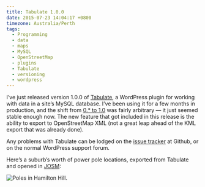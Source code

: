 ```yaml
---
title: Tabulate 1.0.0
date: 2015-07-23 14:04:17 +0800
timezone: Australia/Perth
tags:
  - Programming
  - data
  - maps
  - MySQL
  - OpenStreetMap
  - plugins
  - Tabulate
  - versioning
  - wordpress
---
```

I’ve just released version 1.0.0 of [Tabulate](https://wordpress.org/plugins/tabulate/),
a WordPress plugin for working with data in a site’s MySQL database.
I’ve been using it for a few months in production, and the shift from [0.* to 1.0](http://semver.org/) was fairly arbitrary
— it just seemed stable enough now. The new feature that got included in this release
is the ability to export to OpenStreetMap XML (not a great leap ahead of the KML export that was already done).

Any problems with Tabulate can be lodged on the [issue tracker](https://github.com/tabulate/tabulate/issues) at Github,
or on the normal WordPress support forum.

Here’s a suburb’s worth of power pole locations, exported from Tabulate and opened in [JOSM](https://josm.openstreetmap.de/):

![Poles in Hamilton Hill.](/2015/0723_hamilton-hill-poles.png)
